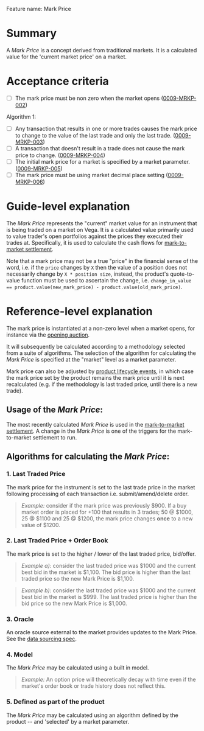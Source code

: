 Feature name: Mark Price
# Summary
A *Mark Price* is a concept derived from traditional markets.  It is a calculated value for the 'current market price' on a market.

# Acceptance criteria

- [ ] The mark price must be non zero when the market opens  (<a name="0009-MRKP-002" href="#0009-MRKP-002">0009-MRKP-002</a>)


Algorithm 1:

- [ ] Any transaction that results in one or more trades causes the mark price to change to the value of the last trade and only the last trade. (<a name="0009-MRKP-003" href="#0009-MRKP-003">0009-MRKP-003</a>)
- [ ] A transaction that doesn't result in a trade does not cause the mark price to change.  (<a name="0009-MRKP-004" href="#0009-MRKP-004">0009-MRKP-004</a>)
- [ ] The initial mark price for a market is specified by a market parameter.  (<a name="0009-MRKP-005" href="#0009-MRKP-005">0009-MRKP-005</a>)
- [ ] The mark price must be using market decimal place setting (<a name="0009-MRKP-006" href="#0009-MRKP-006">0009-MRKP-006</a>)

# Guide-level explanation
The *Mark Price* represents the "current" market value for an instrument that is being traded on a market on Vega. It is a calculated value primarily used to value trader's open portfolios against the prices they executed their trades at. Specifically, it is used to calculate the cash flows for [mark-to-market settlement](./0003-MTMK-mark_to_market_settlement.md).

Note that a mark price may not be a true "price" in the financial sense of the word, i.e. if the `price` changes by `X` then the value of a position does not necessarily change by `X * position size`, instead, the product's quote-to-value function must be used to ascertain the change, i.e. `change_in_value == product.value(new_mark_price) - product.value(old_mark_price)`.


# Reference-level explanation

The mark price is instantiated at a non-zero level when a market opens, for instance via the [opening auction](./0026-AUCT-auctions.md).

It will subsequently be calculated according to a methodology selected from a suite of algorithms. The selection of the algorithm for calculating the *Mark Price* is specified at the "market" level as a market parameter.

Mark price can also be adjusted by [product lifecycle events](./0051-PROD-product.md), in which case the mark price set by the product remains the mark price until it is next recalculated (e.g. if the methodology is last traded price, until there is a new trade).


## Usage of the *Mark Price*:
The most recently calculated *Mark Price* is used in the [mark-to-market settlement](./0003-MTMK-mark_to_market_settlement.md).  A change in the *Mark Price* is one of the triggers for the mark-to-market settlement to run.


## Algorithms for calculating the *Mark Price*:

 ### 1. Last Traded Price
 The mark price for the instrument is set to the last trade price in the market following processing of each transaction i.e. submit/amend/delete order.
 
 >*Example:* consider if the mark price was previously $900. If a buy market order is placed for +100 that results in 3 trades; 50 @ $1000, 25 @ $1100 and 25 @ $1200, the mark price changes **once** to a new value of $1200.

 ### 2. Last Traded Price + Order Book
The mark price is set to the higher / lower of the last traded price, bid/offer.

>*Example a):* consider the last traded price was $1000 and the current best bid in the market is $1,100. The bid price is higher than the last traded price so the new Mark Price is $1,100. 

>*Example b):* consider the last traded price was $1000 and the current best bid in the market is $999. The last traded price is higher than the bid price so the new Mark Price is $1,000. 

 ### 3. Oracle
 An oracle source external to the market provides updates to the Mark Price. See the [data sourcing spec](./0045-DSRC-data_sourcing.md).

 ### 4. Model
 The *Mark Price* may be calculated using a built in model.  
 
 >*Example:* An option price will theoretically decay with time even if the market's order book or trade history does not reflect this.

 ### 5. Defined as part of the product
  The *Mark Price* may be calculated using an algorithm defined by the product -- and 'selected' by a market parameter.

